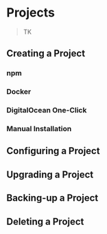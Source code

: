 # Projects

> TK

## Creating a Project

### npm

### Docker

### DigitalOcean One-Click

### Manual Installation

## Configuring a Project

## Upgrading a Project

## Backing-up a Project

## Deleting a Project
